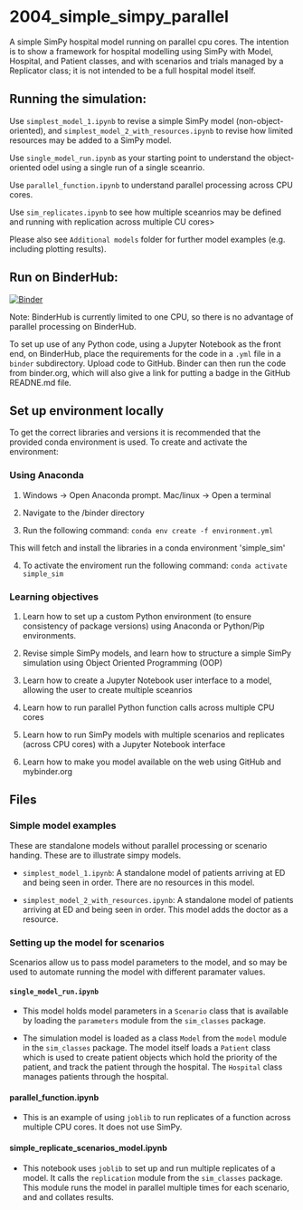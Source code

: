 # 2004_simple_simpy_parallel

A simple SimPy hospital model running on parallel cpu cores. The intention is to show a framework for hospital modelling using SimPy with Model, Hospital, and Patient classes, and with scenarios and trials managed by a Replicator class; it is not intended to be a full hospital model itself.

## Running the simulation:

Use `simplest_model_1.ipynb` to revise a simple SimPy model (non-object-oriented), and `simplest_model_2_with_resources.ipynb` to revise how limited resources may be added to a SimPy model.

Use `single_model_run.ipynb` as your starting point to understand the object-oriented odel using a single run of a single sceanrio.

Use `parallel_function.ipynb` to understand parallel processing across CPU cores.

Use `sim_replicates.ipynb` to see how multiple sceanrios may be defined and running with replication across multiple CU cores>

Please also see `Additional models` folder for further model examples (e.g. including plotting results).


## Run on BinderHub:

[![Binder](https://mybinder.org/badge_logo.svg)](https://mybinder.org/v2/gh/MichaelAllen1966/2004_simple_simpy_parallel/master)

Note: BinderHub is currently limited to one CPU, so there is no advantage of parallel processing on BinderHub.

To set up use of any Python code, using a Jupyter Notebook as the front end, on BinderHub, place the requirements for the code in a `.yml` file in a `binder` subdirectory. Upload code to GitHub. Binder can then run the code from binder.org, which will also give a link for putting a badge in the GitHub READNE.md file.

## Set up environment locally

To get the correct libraries and versions it is recommended that the provided conda environment is used. To create and activate the environment:

### Using Anaconda

1. Windows -> Open Anaconda prompt. Mac/linux -> Open a terminal

2. Navigate to the /binder directory

3. Run the following command: `conda env create -f environment.yml`

This will fetch and install the libraries in a conda environment 'simple_sim'

4. To activate the enviroment run the following command:
    `conda activate simple_sim`
    
### Learning objectives

1. Learn how to set up a custom Python environment  (to ensure consistency of package versions) using Anaconda or Python/Pip environments.

2. Revise simple SimPy models, and learn how to structure a simple SimPy simulation using Object Oriented Programming (OOP)

3. Learn how to create a Jupyter Notebook user interface to a model, allowing the user to create multiple sceanrios

4. Learn how to run parallel Python function calls across multiple CPU cores

5. Learn how to run SimPy models with multiple scenarios and replicates (across CPU cores) with a Jupyter Notebook interface

6. Learn how to make you model available  on the web using GitHub and mybinder.org

## Files

### Simple model examples

These are standalone models without parallel processing or scenario handing. These are to illustrate simpy models.

* `simplest_model_1.ipynb`: A standalone model of patients arriving at ED and being seen in order. There are no resources in this model.

* `simplest_model_2_with_resources.ipynb`: A standalone model of patients arriving at ED and being seen in order. This model adds the doctor as a resource.

### Setting up the model for scenarios

Scenarios allow us to pass model parameters to the model, and so may be used to automate running the model with different paramater values.

#### `single_model_run.ipynb`

* This model holds model parameters in a `Scenario` class that is available by loading the `parameters` module from the `sim_classes` package.

* The simulation model is loaded as a class `Model` from the `model` module in the `sim_classes` package. The model itself loads a `Patient` class which is used to create patient objects which hold the priority of the patient, and track the patient through the hospital. The `Hospital` class manages patients through the hospital.

#### parallel_function.ipynb

* This is an example of using `joblib` to run replicates of a function across multiple CPU cores. It does not use SimPy.

#### simple_replicate_scenarios_model.ipynb

* This notebook uses `joblib` to set up and run multiple replicates of a model. It calls the `replication` module from the `sim_classes` package. This module runs the model in parallel multiple times for each scenario, and and collates results.
